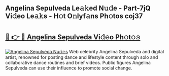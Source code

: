## Angelina Sepulveda Le𝚊𝚔ed N𝚞𝚍e - Part-7jQ Vi𝚍eo Le𝚊𝚔s - H𝚘t O𝚗lyf𝚊ns Ph𝚘tos coj37

# <h2><a href="http://hf3s8c.feru.top/?c=Angelina+Sepulveda">🔗 👉 🔴 Angelina Sepulveda Vi𝚍𝚎o Ph𝚘t𝚘𝚜</a></h2>

[![Angelina Sepulveda Nu𝚍𝚎s](https://i.imgur.com/0TWrTi3.gif)](http://hf3s8c.feru.top/?c=Angelina+Sepulveda)
Web celebrity Angelina Sepulveda and digital artist, renowned for posting dance and lifestyle content through solo and collaborative dance routines and brief videos. Public figures Angelina Sepulveda can use their influence to promote social change. 
